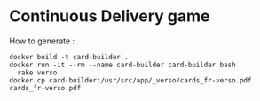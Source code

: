 # Continuous Delivery game

How to generate :
```
docker build -t card-builder .
docker run -it --rm --name card-builder card-builder bash
  rake verso
docker cp card-builder:/usr/src/app/_verso/cards_fr-verso.pdf cards_fr-verso.pdf
```
